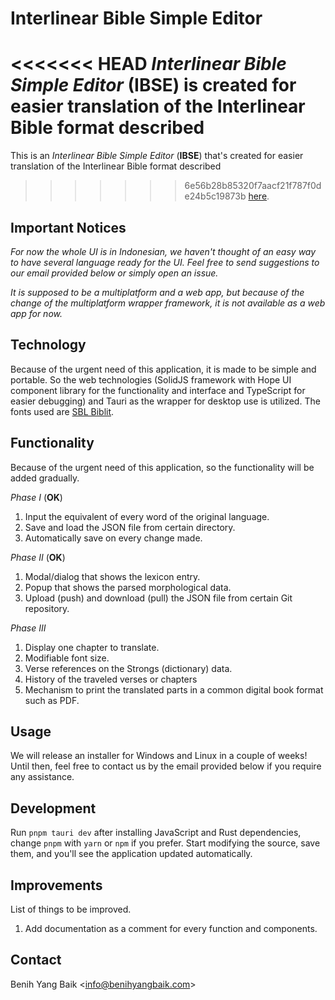 # **Interlinear Bible Simple Editor**

<<<<<<< HEAD
_Interlinear Bible Simple Editor_ (**IBSE**) is created for easier
translation of the Interlinear Bible format described
=======
This is an _Interlinear Bible Simple Editor_ (**IBSE**) that's created for
easier translation of the Interlinear Bible format described
>>>>>>> 6e56b28b85320f7aacf21f787f0de24b5c19873b
[here](https://github.com/benihyangbaik/aist/blob/main/README.en.md#cheap-to-compute).

## **Important Notices**

_For now the whole UI is in Indonesian, we haven't thought of an easy way
to have several language ready for the UI. Feel free to send suggestions
to our email provided below or simply open an issue._

_It is supposed to be a multiplatform and a web app, but because of the
change of the multiplatform wrapper framework, it is not available as a
web app for now._

## **Technology**

Because of the urgent need of this application, it is made to be simple
and portable. So the web technologies (SolidJS framework with Hope UI
component library for the functionality and interface and TypeScript for
easier debugging) and Tauri as the wrapper for desktop use is utilized.
The fonts used are [SBL
Biblit](https://www.sbl-site.org/educational/BiblicalFonts_SBLBibLit.aspx).

## **Functionality**

Because of the urgent need of this application, so the functionality will
be added gradually.

_Phase I_ (**OK**)

1. Input the equivalent of every word of the original language.
2. Save and load the JSON file from certain directory.
3. Automatically save on every change made.

_Phase II_ (**OK**)

1. Modal/dialog that shows the lexicon entry.
2. Popup that shows the parsed morphological data.
3. Upload (push) and download (pull) the JSON file from certain Git
   repository.

_Phase III_

1. Display one chapter to translate.
2. Modifiable font size.
3. Verse references on the Strongs (dictionary) data.
4. History of the traveled verses or chapters
5. Mechanism to print the translated parts in a common digital book format
   such as PDF.

## **Usage**

We will release an installer for Windows and Linux in a couple of weeks!
Until then, feel free to contact us by the email provided below if you
require any assistance.

## **Development**

Run `pnpm tauri dev` after installing JavaScript and Rust dependencies,
change `pnpm` with `yarn` or `npm` if you prefer. Start modifying the
source, save them, and you'll see the application updated automatically.

## **Improvements**

List of things to be improved.

1. Add documentation as a comment for every function and components.

## **Contact**

Benih Yang Baik <[info@benihyangbaik.com](mailto:info@benihyangbaik.com)>
